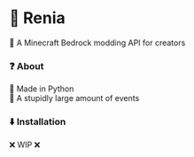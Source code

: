 # 🔌 Renia
🍃 A Minecraft Bedrock modding API for creators
### ❓ About
🐍 Made in Python<br />
🔨 A stupidly large amount of events
### ⬇️ Installation
❌ WIP ❌


